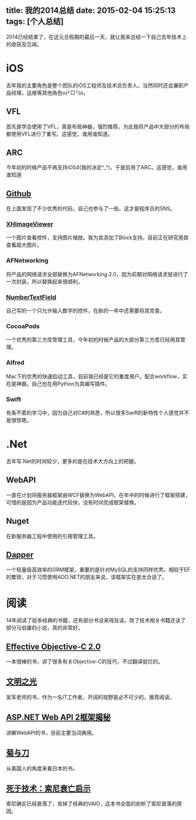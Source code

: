 title: 我的2014总结
date: 2015-02-04 15:25:13
tags: [个人总结]
---
2014已经结束了，在这元旦假期的最后一天，就让我来总结一下自己去年技术上的收获及见闻。
# iOS
去年我的主要角色是整个团队的iOS工程师及技术总负责人。当然同时还会兼职产品经理，运维等其他角色o(╯□╰)o。
## VFL
首先是学会使用了VFL，真是布局神器，强烈推荐。为此我将产品中大部分的布局都使用VFL进行了重写。这感觉，谁用谁知道。
## ARC
今年初的时候产品不再支持iOS4(我的决定^_^)，于是启用了ARC。这感觉，谁用谁知道
## [Github](https://github.com/yuxiangq)
在上面发现了不少优秀的代码，自己也参与了一些。这才是程序员的SNS。
### [XHImageViewer](https://github.com/JackTeam/XHImageViewer)
一个图片查看控件，支持图片缩放。我为其添加了Block支持。目前正在研究用其查看超大图片。
### AFNetworking
将产品的网络请求全部替换为AFNetworking 2.0，因为前期对网络请求层进行了一次封装，所以替换起来很顺利。
### [NumberTextField](https://github.com/yuxiangq/NumberTextField)
自己写的一个只允许输入数字的控件，在新的一年中还需要将其完善。
### CocoaPods
一个优秀的第三方库管理工具，今年初的时候产品的大部分第三方库已经用其管理。
### Alfred
Mac下的优秀的快速启动工具，目前我已经是它的重度用户。配合workflow，实在是神器。自己也在用Python为其编写插件。
### Swift
有条不紊的学习中，因为自己对C#的熟悉，所以很多Swift的新特性个人感觉并不是很惊艳。
# .Net
去年写.Net的时间较少，更多的是在技术大方向上的把握。
## WebAPI
一直在计划将服务器框架由WCF替换为WebAPI，在年中的时候进行了框架搭建，可惜的是因为产品功能迭代较快，没有时间完成框架替换。
## Nuget
在新服务器工程中使用的引用管理工具。
## [Dapper](https://github.com/yuxiangq/dapper-dot-net)
一个轻量级高效率的ORM框架，重要的是针对MySQL的支持同样优秀。相较于EF的繁琐，对于习惯使用ADO.NET的朋友来说，该框架实在是太合适了。
# 阅读
14年阅读了挺多经典的书籍，还有部分书没来得及读。除了技术相关书籍还读了部分马伯庸的小说，真的非常好。
## [Effective Objective-C 2.0](http://book.douban.com/subject/21370593/)
一本很棒的书，讲了很多有关Objective-C的技巧，不过翻译挺烂的。
## [文明之光](http://book.douban.com/subject/25902942/)
吴军老师的书，作为一名IT工作者，开阔的视野是必不可少的，推荐阅读。
## [ASP.NET Web API 2框架揭秘](http://book.douban.com/subject/25923644/)
讲解WebAPI的书，目前主要当词典用。
## [菊与刀](http://book.douban.com/subject/1022238/)
从美国人的角度来看日本的书。
## [死于技术：索尼衰亡启示 ](http://book.douban.com/subject/25835910/)
索尼确实已经衰落了，卖掉了经典的VAIO，这本书全面的剖析了索尼衰落的原因。
